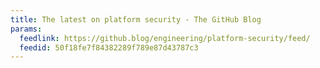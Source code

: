 ```yaml
---
title: The latest on platform security - The GitHub Blog
params:
  feedlink: https://github.blog/engineering/platform-security/feed/
  feedid: 50f18fe7f84382289f789e87d43787c3
---
```

